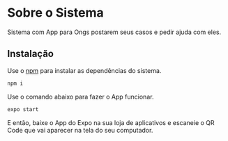 # Sobre o Sistema

Sistema com App para Ongs postarem seus casos e pedir ajuda com eles.

## Instalação

Use o [npm](https://nodejs.org/en/) para instalar as dependências do sistema.

```bash
npm i
```

Use o comando abaixo para fazer o App funcionar.

```bash
expo start
```
E então, baixe o App do Expo na sua loja de aplicativos e escaneie o QR Code que vai aparecer na tela do seu computador.